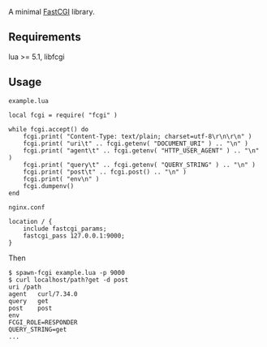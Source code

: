 A minimal [FastCGI](http://www.fastcgi.com/) library.


Requirements
------------

lua >= 5.1, libfcgi


Usage
-----

`example.lua`

	local fcgi = require( "fcgi" )
	
	while fcgi.accept() do
		fcgi.print( "Content-Type: text/plain; charset=utf-8\r\n\r\n" )
		fcgi.print( "uri\t" .. fcgi.getenv( "DOCUMENT_URI" ) .. "\n" )
		fcgi.print( "agent\t" .. fcgi.getenv( "HTTP_USER_AGENT" ) .. "\n" )
		fcgi.print( "query\t" .. fcgi.getenv( "QUERY_STRING" ) .. "\n" )
		fcgi.print( "post\t" .. fcgi.post() .. "\n" )
		fcgi.print( "env\n" )
		fcgi.dumpenv()
	end

`nginx.conf`

	location / {
		include fastcgi_params;
		fastcgi_pass 127.0.0.1:9000;
	}

Then

	$ spawn-fcgi example.lua -p 9000
	$ curl localhost/path?get -d post
	uri	/path
	agent	curl/7.34.0
	query	get
	post	post
	env
	FCGI_ROLE=RESPONDER
	QUERY_STRING=get
	...
